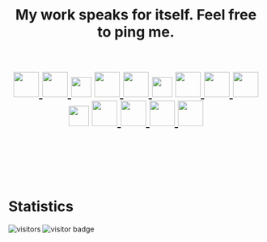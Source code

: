<br><br>

<!-- THE OPENING HOOK -->
<h1 align="center">
  My work speaks for itself. Feel free to ping me.
  <br><br>

<!-- CONNECTION CENTER -->
<p align="center">
  
  <!-- Email me -->
  <a href="mailto:noam@noamsiegel.com">
    <img src="https://cdn-icons-png.flaticon.com/512/831/831306.png" target="_blank" width="50"/>
  </a>
  <!-- Schedule 30m Call -->
  <a href="https://zcal.co/noam/30min">
    <img src="https://cdn-icons-png.flaticon.com/512/8330/8330515.png" target="_blank" width="50"/>
  </a>
  
 <!-- PORTFOLIO -->
 <img src="https://cdn-icons-png.flaticon.com/512/860/860821.png" width="40"/>

  <!-- FIX Personal Website -->
  <a href= "https://www.linkedin.com/in/noam-siegel/">
    <img src="https://cdn-icons-png.flaticon.com/512/5584/5584030.png" target="_blank" width="50"/>
  </a>
  <!-- FIX Resume -->
  <a href="https://www.linkedin.com/in/noam-siegel/">
    <img src="https://cdn-icons-png.flaticon.com/512/2195/2195529.png" target="_blank" width="50"/>
  </a>
  
<!-- COMPUTER SCIENCE RELATED -->
<img src="https://cdn-icons-png.flaticon.com/512/860/860821.png" width="40"/>
  
  <!-- GitHub  -->
  <a href= "https://github.com/noamsiegel">
    <img src="https://cdn-icons-png.flaticon.com/512/733/733553.png" target="_blank" width="50"/>
  </a>
  <!-- StackOverFlow -->
  <a href="https://stackoverflow.com/users/11591960/noam-siegel">
    <img src="https://cdn-icons-png.flaticon.com/512/2111/2111628.png" target="_blank" width="50"/>
  </a>
  <!-- Grepper -->
  <a href="https://www.codegrepper.com/profile/noam-siegel#">
    <img src="https://repository-images.githubusercontent.com/386788663/b30df306-a46d-465f-874e-dd7ff1942dbb" target="_blank" width="50"/>
  </a>
  <!--  Leetcode?  -->
  
<!-- SOCIAL PLATFORMS -->
<img src="https://cdn-icons-png.flaticon.com/512/860/860821.png" width="40"/>
  
  <!-- LinkedIn -->
  <a href= "https://www.linkedin.com/in/noam-siegel/">
    <img src="https://cdn-icons-png.flaticon.com/512/174/174857.png" target="_blank" width="50"/>
  </a>
  <!-- Medium Blog Posts --> 
  <a href="https:://medium.com/@noam-siegel">
    <img src="https://cdn-icons-png.flaticon.com/512/2504/2504925.png" target="_blank" width="50"/>
  </a>
  <!-- Twitter -->
  <a href= "https://twitter.com/noamsiegel">
    <img src="https://cdn-icons-png.flaticon.com/512/3256/3256013.png" target="_blank" width="50"/>
  </a>
  <!-- YouTube -->
  <a href="https://www.youtube.com/channel/UCgLua0dz2Yk8x_6xxdKQYOw?sub_confirmation=1">
    <img src="https://cdn-icons-png.flaticon.com/512/3256/3256012.png" target="_blank" width="50"/>
  </a>

 <!-- FOR LATER
  <a href="https://www.buymeacoffee.com/">
  <img src="https://img.icons8.com/material-outlined/30/689d6a/cafe.png"/>
  </a>
 -->
</p>

<br><br>

# Statistics
![visitors](https://visitor-badge.glitch.me/badge?page_id=noamsiegel.noamsiegel&left_color=green&right_color=red)
![visitor badge](https://visitor-badge.glitch.me/badge?page_id=noamsiegel.noamsiegel&left_text=My%20Page%20Visitors)
